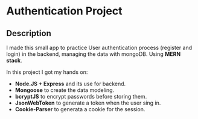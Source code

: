 # Authentication Project

## Description

I made this small app to practice User authentication process (register and login) in the backend, managing the data with mongoDB. Using **MERN stack**.

In this project I got my hands on:

- **Node.JS + Express** and its use for backend.
- **Mongoose** to create the data modeling.
- **bcryptJS** to encrypt passwords before storing them.
- **JsonWebToken** to generate a token when the user sing in.
- **Cookie-Parser** to generata a cookie for the session.
